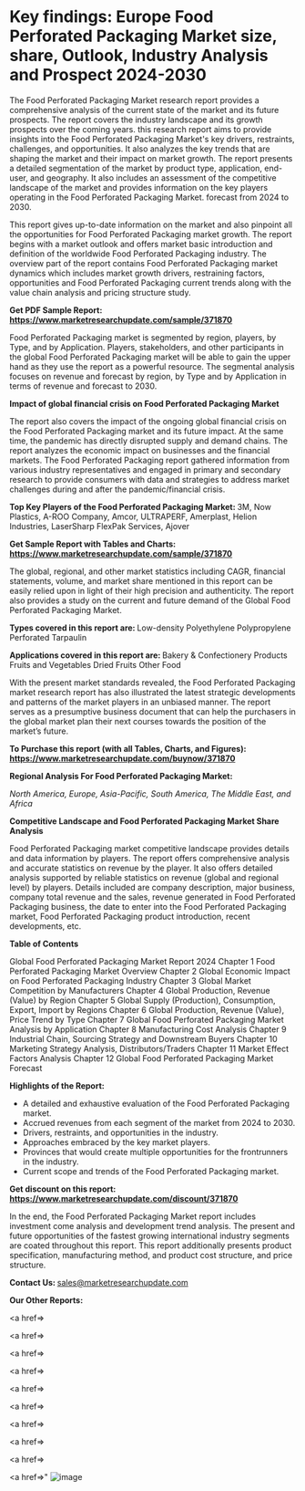 # Key findings: Europe Food Perforated Packaging Market size, share, Outlook, Industry Analysis and Prospect 2024-2030

The Food Perforated Packaging Market research report provides a comprehensive analysis of the current state of the market and its future prospects. The report covers the industry landscape and its growth prospects over the coming years. this research report aims to provide insights into the Food Perforated Packaging Market's key drivers, restraints, challenges, and opportunities. It also analyzes the key trends that are shaping the market and their impact on market growth. The report presents a detailed segmentation of the market by product type, application, end-user, and geography. It also includes an assessment of the competitive landscape of the market and provides information on the key players operating in the Food Perforated Packaging Market. forecast from 2024 to 2030.

This report gives up-to-date information on the market and also pinpoint all the opportunities for Food Perforated Packaging market growth. The report begins with a market outlook and offers market basic introduction and definition of the worldwide Food Perforated Packaging industry. The overview part of the report contains Food Perforated Packaging market dynamics which includes market growth drivers, restraining factors, opportunities and Food Perforated Packaging current trends along with the value chain analysis and pricing structure study.

<strong><b>Get PDF Sample Report: <a href=https://www.marketresearchupdate.com/sample/371870>https://www.marketresearchupdate.com/sample/371870</a></b></strong>

Food Perforated Packaging market is segmented by region, players, by Type, and by Application. Players, stakeholders, and other participants in the global Food Perforated Packaging market will be able to gain the upper hand as they use the report as a powerful resource. The segmental analysis focuses on revenue and forecast by region, by Type and by Application in terms of revenue and forecast to 2030.

<strong><b>Impact of global financial crisis on Food Perforated Packaging Market</b></strong>

The report also covers the impact of the ongoing global financial crisis on the Food Perforated Packaging market and its future impact. At the same time, the pandemic has directly disrupted supply and demand chains. The report analyzes the economic impact on businesses and the financial markets. The Food Perforated Packaging report gathered information from various industry representatives and engaged in primary and secondary research to provide consumers with data and strategies to address market challenges during and after the pandemic/financial crisis.

<strong><b>Top Key Players of the Food Perforated Packaging Market:
</b></strong>3M, Now Plastics, A-ROO Company, Amcor, ULTRAPERF, Amerplast, Helion Industries, LaserSharp FlexPak Services, Ajover<strong><b>
</b></strong>

<strong><b>Get Sample Report with Tables and Charts: <a href=https://www.marketresearchupdate.com/sample/371870>https://www.marketresearchupdate.com/sample/371870</a></b></strong>

The global, regional, and other market statistics including CAGR, financial statements, volume, and market share mentioned in this report can be easily relied upon in light of their high precision and authenticity. The report also provides a study on the current and future demand of the Global Food Perforated Packaging Market.

<strong><b>Types covered in this report are:
</b></strong>Low-density Polyethylene
Polypropylene
Perforated Tarpaulin<strong><b>
</b></strong>

<strong><b>Applications covered in this report are:
</b></strong>Bakery & Confectionery Products
Fruits and Vegetables
Dried Fruits
Other Food<strong><b>
</b></strong>

With the present market standards revealed, the Food Perforated Packaging market research report has also illustrated the latest strategic developments and patterns of the market players in an unbiased manner. The report serves as a presumptive business document that can help the purchasers in the global market plan their next courses towards the position of the market’s future.

<strong><b>To Purchase this report (with all Tables, Charts, and Figures): <a href=https://www.marketresearchupdate.com/buynow/371870>https://www.marketresearchupdate.com/buynow/371870</a></b></strong>

<strong><b>Regional Analysis For Food Perforated Packaging Market:</b></strong>

<em><i>North America, Europe, Asia-Pacific, South America, The Middle East, and Africa</i></em>

<strong><b>Competitive Landscape and Food Perforated Packaging Market Share Analysis</b></strong>

Food Perforated Packaging market competitive landscape provides details and data information by players. The report offers comprehensive analysis and accurate statistics on revenue by the player. It also offers detailed analysis supported by reliable statistics on revenue (global and regional level) by players. Details included are company description, major business, company total revenue and the sales, revenue generated in Food Perforated Packaging business, the date to enter into the Food Perforated Packaging market, Food Perforated Packaging product introduction, recent developments, etc.

<strong><b>Table of Contents</b></strong>

Global Food Perforated Packaging Market Report 2024
Chapter 1 Food Perforated Packaging Market Overview
Chapter 2 Global Economic Impact on Food Perforated Packaging Industry
Chapter 3 Global Market Competition by Manufacturers
Chapter 4 Global Production, Revenue (Value) by Region
Chapter 5 Global Supply (Production), Consumption, Export, Import by Regions
Chapter 6 Global Production, Revenue (Value), Price Trend by Type
Chapter 7 Global Food Perforated Packaging Market Analysis by Application
Chapter 8 Manufacturing Cost Analysis
Chapter 9 Industrial Chain, Sourcing Strategy and Downstream Buyers
Chapter 10 Marketing Strategy Analysis, Distributors/Traders
Chapter 11 Market Effect Factors Analysis
Chapter 12 Global Food Perforated Packaging Market Forecast

<strong><b>Highlights of the Report:</b></strong>

- A detailed and exhaustive evaluation of the Food Perforated Packaging market.
- Accrued revenues from each segment of the market from 2024 to 2030.
- Drivers, restraints, and opportunities in the industry.
- Approaches embraced by the key market players.
- Provinces that would create multiple opportunities for the frontrunners in the industry.
- Current scope and trends of the Food Perforated Packaging market.

<strong><b>Get discount on this report: <a href=https://www.marketresearchupdate.com/discount/371870>https://www.marketresearchupdate.com/discount/371870</a></b></strong>

In the end, the Food Perforated Packaging Market report includes investment come analysis and development trend analysis. The present and future opportunities of the fastest growing international industry segments are coated throughout this report. This report additionally presents product specification, manufacturing method, and product cost structure, and price structure.

<strong><b>Contact Us:
</b></strong>sales@marketresearchupdate.com

<strong>Our Other Reports:</strong>

<a href=></a>

<a href=></a>

<a href=></a>

<a href=></a>

<a href=></a>

<a href=></a>

<a href=></a>

<a href=></a>

<a href=></a>

<a href=></a>"
![image](https://github.com/Gayatrikarjule/Market-Analysis-360/assets/97346546/1c650013-fd1a-4eba-b19c-76dc491a7056)
